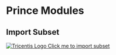 # Prince Modules

## Import Subset

<a href="github-windows:https://github.com/bibliothek/awesome-subsets/raw/master/Prince%20Modules/Prince%20Modules.tsu">![Tricentis Logo](https://tricentis-com-tricentis.netdna-ssl.com/wp-content/uploads/2016/09/Tricentis-Logo-75px.png) Click me to import subset</a>

